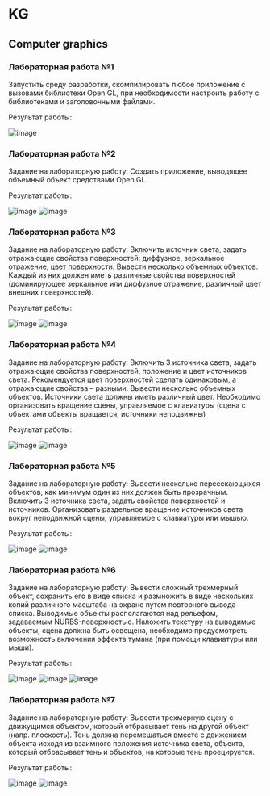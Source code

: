 <h1>KG</h1>
<h2>Computer graphics</h2>

<h3>Лабораторная работа №1</h3>
<p>Запустить среду разработки, скомпилировать любое приложение с вызовами библиотеки Open GL, при необходимости настроить работу с библиотеками и заголовочными файлами.</p>

Результат работы:

![image](https://github.com/wogusfer/KG/assets/100072041/4a549d85-62b3-4761-8669-779c93d2c544)

<h3>Лабораторная работа №2</h3>
<p>Задание на лабораторную работу: Создать приложение, выводящее объемный объект средствами Open GL.</p>

Результат работы:

![image](https://github.com/wogusfer/KG/assets/100072041/38b8b9e6-a14c-44ab-a272-d3824f2811da)
![image](https://github.com/wogusfer/KG/assets/100072041/85fe2f4d-80a9-43ef-b06f-e102d2ff8c31)

<h3>Лабораторная работа №3</h3>
<p>Задание на лабораторную работу: Включить источник света, задать отражающие свойства поверхностей: диффузное, зеркальное отражение, цвет поверхности. Вывести несколько объемных объектов. Каждый из них должен иметь различные свойства поверхностей (доминирующее зеркальное или диффузное отражение, различный цвет внешних поверхностей).</p>

Результат работы:

![image](https://github.com/wogusfer/KG/assets/100072041/99020f07-47a3-45ab-aaeb-2a01c6f9bb64)
![image](https://github.com/wogusfer/KG/assets/100072041/d20641bf-3688-40c9-b463-a73216ca901f)

<h3>Лабораторная работа №4</h3>
<p>Задание на лабораторную работу: Включить 3 источника света, задать отражающие свойства поверхностей, положение и цвет источников света. Рекомендуется цвет поверхностей сделать одинаковым, а отражающие свойства – разными. Вывести несколько объемных объектов. Источники света должны иметь различный цвет. Необходимо организовать вращение сцены, управляемое с клавиатуры (сцена с объектами объекты вращается, источники неподвижны)</p>

Результат работы:

![image](https://github.com/wogusfer/KG/assets/100072041/3f6d3d74-2e61-4094-a148-9ad2e90db1b3)
![image](https://github.com/wogusfer/KG/assets/100072041/6b52b9fe-ee5a-443b-a3e1-cb82989706b9)

<h3>Лабораторная работа №5</h3>
<p>Задание на лабораторную работу: Вывести несколько пересекающихся объектов, как минимум один из них должен быть прозрачным. Включить 3 источника света, задать свойства поверхностей и источников. Организовать раздельное вращение источников света вокруг неподвижной сцены, управляемое с клавиатуры или мышью.</p>

Результат работы:

![image](https://github.com/wogusfer/KG/assets/100072041/5e2ef9ed-3c66-46d1-8694-d1898eb05115)
![image](https://github.com/wogusfer/KG/assets/100072041/ed9a19ec-e3bc-46ef-99b9-5f5b2eddfdcc)

<h3>Лабораторная работа №6</h3>
<p>Задание на лабораторную работу: Вывести сложный трехмерный объект, сохранить его в виде списка и размножить в виде нескольких копий различного масштаба на экране путем повторного вывода списка. Выводимые объекты располагаются над рельефом, задаваемым NURBS-поверхностью. Наложить текстуру на выводимые объекты, сцена должна быть освещена, необходимо предусмотреть возможность включения эффекта тумана (при помощи клавиатуры или мыши).</p>

Результат работы:

![image](https://github.com/wogusfer/KG/assets/100072041/ffb17ab1-1882-40b8-bfef-60bcd89f2885)
![image](https://github.com/wogusfer/KG/assets/100072041/cedaa431-934f-49d1-937c-7969b1c26ea4)
![image](https://github.com/wogusfer/KG/assets/100072041/4ebe3d75-3dc4-4921-97c9-e56acc44c0c7)

<h3>Лабораторная работа №7</h3>
<p>Задание на лабораторную работу: Вывести трехмерную сцену с движущимся объектом, который отбрасывает тень на другой объект (напр. плоскость). Тень должна перемещаться вместе с движением объекта исходя из взаимного положения источника света, объекта, который отбрасывает тень и объектов, на которые тень проецируется.</p>

Результат работы:

![image](https://github.com/wogusfer/KG/assets/100072041/c5219f25-7029-4654-8c83-5d0c05ac76ff)
![image](https://github.com/wogusfer/KG/assets/100072041/5ba7f235-b2db-450b-af5d-8b710e15708b)
